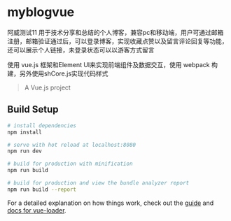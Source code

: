 # myblogvue
阿威测试11
用于技术分享和总结的个人博客，兼容pc和移动端，用户可通过邮箱注册，邮箱验证通过后，可以登录博客，实现收藏点赞以及留言评论回复等功能，还可以展示个人链接，未登录状态可以以游客方式留言

使用 vue.js 框架和Element UI来实现前端组件及数据交互，使用 webpack 构建，另外使用shCore.js实现代码样式

> A Vue.js project

## Build Setup

``` bash
# install dependencies
npm install

# serve with hot reload at localhost:8080
npm run dev

# build for production with minification
npm run build

# build for production and view the bundle analyzer report
npm run build --report
```

For a detailed explanation on how things work, check out the [guide](http://vuejs-templates.github.io/webpack/) and [docs for vue-loader](http://vuejs.github.io/vue-loader).
